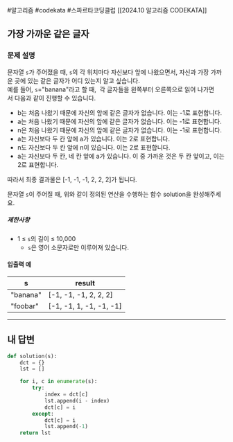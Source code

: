 #알고리즘 #codekata #스파르타코딩클럽 [[2024.10 알고리즘 CODEKATA]]

## 가장 가까운 같은 글자

### 문제 설명

문자열 `s`가 주어졌을 때, `s`의 각 위치마다 자신보다 앞에 나왔으면서, 자신과 가장 가까운 곳에 있는 같은 글자가 어디 있는지 알고 싶습니다.  
예를 들어, `s`="banana"라고 할 때,  각 글자들을 왼쪽부터 오른쪽으로 읽어 나가면서 다음과 같이 진행할 수 있습니다.

- b는 처음 나왔기 때문에 자신의 앞에 같은 글자가 없습니다. 이는 -1로 표현합니다.
- a는 처음 나왔기 때문에 자신의 앞에 같은 글자가 없습니다. 이는 -1로 표현합니다.
- n은 처음 나왔기 때문에 자신의 앞에 같은 글자가 없습니다. 이는 -1로 표현합니다.
- a는 자신보다 두 칸 앞에 a가 있습니다. 이는 2로 표현합니다.
- n도 자신보다 두 칸 앞에 n이 있습니다. 이는 2로 표현합니다.
- a는 자신보다 두 칸, 네 칸 앞에 a가 있습니다. 이 중 가까운 것은 두 칸 앞이고, 이는 2로 표현합니다.

따라서 최종 결과물은 \[-1, -1, -1, 2, 2, 2]가 됩니다.

문자열 `s`이 주어질 때, 위와 같이 정의된 연산을 수행하는 함수 solution을 완성해주세요.

##### 제한사항
- 1 ≤ `s`의 길이 ≤ 10,000
    - `s`은 영어 소문자로만 이루어져 있습니다.
#### 입출력 예
| s        | result                   |
| -------- | ------------------------ |
| "banana" | \[-1, -1, -1, 2, 2, 2]   |
| "foobar" | \[-1, -1, 1, -1, -1, -1] |

---

## 내 답변

```python
def solution(s):
    dct = {}
    lst = []

    for i, c in enumerate(s):
        try:
            index = dct[c]
            lst.append(i - index)
            dct[c] = i
        except:
            dct[c] = i
            lst.append(-1)
    return lst
```
 